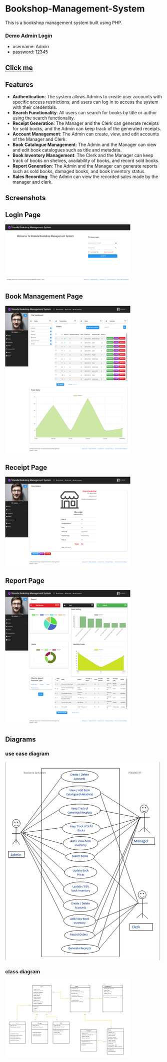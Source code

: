 # Bookshop-Management-System


This is a bookshop management system built using PHP.
### Demo Admin Login
* username: Admin
* password: 12345
## [Click me](https://bookshop-management-systems.000webhostapp.com/)


## Features

- **Authentication**: The system allows Admins to create user accounts with specific access restrictions, and users can log in to access the system with their credentials.
- **Search Functionality**: All users can search for books by title or author using the search functionality.
- **Receipt Generation**: The Manager and the Clerk can generate receipts for sold books, and the Admin can keep track of the generated receipts.
- **Account Management**: The Admin can create, view, and edit accounts of the Manager and Clerk.
- **Book Catalogue Management**: The Admin and the Manager can view and edit book catalogues such as title and metadata.
- **Book Inventory Management**: The Clerk and the Manager can keep track of books on shelves, availability of books, and record sold books.
- **Report Generation**: The Admin and the Manager can generate reports such as sold books, damaged books, and book inventory status.
- **Sales Recording**: The Admin can view the recorded sales made by the manager and clerk.






## Screenshots



## Login Page
<img src="screenshots/login.png" width="400">

## Book Management Page
<img src="screenshots/home.png" width="400">

## Receipt Page
<img src="screenshots/receipt.png" width="400">

## Report Page
<img src="screenshots/report.png" width="400">




##  Diagrams
### use case diagram
![Usecase](screenshots/usecase.png)
### class diagram
![Class](screenshots/classdiagram.png)

